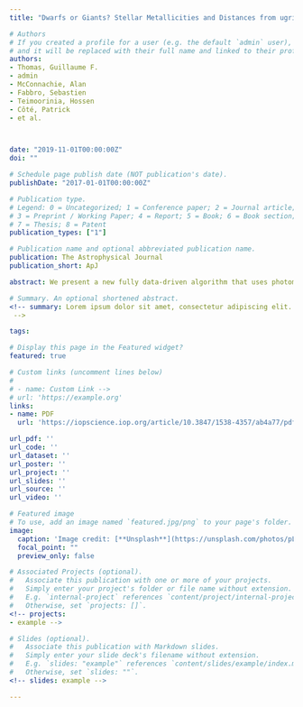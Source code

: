```yaml
---
title: "Dwarfs or Giants? Stellar Metallicities and Distances from ugrizG Multiband Photometry"

# Authors
# If you created a profile for a user (e.g. the default `admin` user), write the username (folder name) here
# and it will be replaced with their full name and linked to their profile.
authors:
- Thomas, Guillaume F.
- admin
- McConnachie, Alan
- Fabbro, Sebastien
- Teimoorinia, Hossen
- Côté, Patrick
- et al.



date: "2019-11-01T00:00:00Z"
doi: ""

# Schedule page publish date (NOT publication's date).
publishDate: "2017-01-01T00:00:00Z"

# Publication type.
# Legend: 0 = Uncategorized; 1 = Conference paper; 2 = Journal article;
# 3 = Preprint / Working Paper; 4 = Report; 5 = Book; 6 = Book section;
# 7 = Thesis; 8 = Patent
publication_types: ["1"]

# Publication name and optional abbreviated publication name.
publication: The Astrophysical Journal
publication_short: ApJ

abstract: We present a new fully data-driven algorithm that uses photometric data from the Canada–France Imaging Survey (CFIS; u), Pan-STARRS 1 (PS1; griz), and Gaia (G) to discriminate between dwarf and giant stars and to estimate their distances and metallicities. The algorithm is trained and tested using the Sloan Digital Sky Survey (SDSS)/SEGUE spectroscopic data set and Gaia photometric/astrometric data set. At [Fe/H] < −1.2, the algorithm succeeds in identifying more than 70% of the giants in the training/test set, with a dwarf contamination fraction below 30% (with respect to the SDSS/SEGUE data set). The photometric metallicity estimates have uncertainties better than 0.2 dex when compared with the spectroscopic measurements. The distances estimated by the algorithm are valid out to a distance of at least ∼80 kpc without requiring any prior on the stellar distribution and have fully independent uncertainties that take into account both random and systematic errors. These advances allow us to estimate these stellar parameters for approximately 12 million stars in the photometric data set. This will enable studies involving the chemical mapping of the distant outer disk and the stellar halo, including their kinematics using the Gaia proper motions. This type of algorithm can be applied in the southern hemisphere to the first release of LSST data, thus providing an almost complete view of the external components of our Galaxy out to at least ∼80 kpc. Critical to the success of these efforts will be ensuring well-defined spectroscopic training sets that sample a broad range of stellar parameters with minimal biases. A catalog containing the training/test set and all relevant parameters within the public footprint of CFIS is available online.

# Summary. An optional shortened abstract.
<!-- summary: Lorem ipsum dolor sit amet, consectetur adipiscing elit. Duis posuere tellus ac convallis placerat. Proin tincidunt magna sed ex sollicitudin condimentum.
 -->

tags: 

# Display this page in the Featured widget?
featured: true

# Custom links (uncomment lines below)
#
# - name: Custom Link -->
# url: 'https://example.org'
links:
- name: PDF
  url: 'https://iopscience.iop.org/article/10.3847/1538-4357/ab4a77/pdf'

url_pdf: ''
url_code: ''
url_dataset: ''
url_poster: ''
url_project: ''
url_slides: ''
url_source: ''
url_video: ''

# Featured image
# To use, add an image named `featured.jpg/png` to your page's folder.
image:
  caption: 'Image credit: [**Unsplash**](https://unsplash.com/photos/pLCdAaMFLTE)'
  focal_point: ""
  preview_only: false

# Associated Projects (optional).
#   Associate this publication with one or more of your projects.
#   Simply enter your project's folder or file name without extension.
#   E.g. `internal-project` references `content/project/internal-project/index.md`.
#   Otherwise, set `projects: []`.
<!-- projects:
- example -->

# Slides (optional).
#   Associate this publication with Markdown slides.
#   Simply enter your slide deck's filename without extension.
#   E.g. `slides: "example"` references `content/slides/example/index.md`.
#   Otherwise, set `slides: ""`.
<!-- slides: example -->

---
```


<!-- {{% callout note %}}
Click the *Cite* button above to demo the feature to enable visitors to import publication metadata into their reference management software.
{{% /callout %}}

{{% callout note %}}
Create your slides in Markdown - click the *Slides* button to check out the example.
{{% /callout %}}

Supplementary notes can be added here, including [code, math, and images](https://wowchemy.com/docs/writing-markdown-latex/). -->